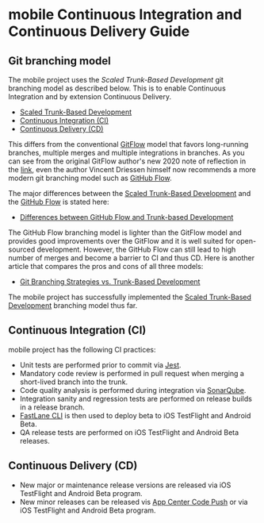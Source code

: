 # mobile Continuous Integration and Continuous Delivery Guide
## Git branching model
The mobile project uses the *Scaled Trunk-Based Development* git branching model as described below.  This is to enable Continuous Integration and by extension Continuous Delivery.

- [Scaled Trunk-Based Development](https://trunkbaseddevelopment.com/#scaled-trunk-based-development)
- [Continuous Integration (CI)](https://trunkbaseddevelopment.com/continuous-integration/)
- [Continuous Delivery (CD)](https://trunkbaseddevelopment.com/continuous-delivery/)

This differs from the conventional [GitFlow](https://nvie.com/posts/a-successful-git-branching-model/) model that favors long-running branches, multiple merges and multiple integrations in branches.  As you can see from the original GitFlow author's new 2020 note of reflection in the [link](https://nvie.com/posts/a-successful-git-branching-model/), even the author Vincent Driessen himself now recommends a more modern git branching model such as [GitHub Flow](https://guides.github.com/introduction/flow/).

The major differences between the [Scaled Trunk-Based Development](https://trunkbaseddevelopment.com/#scaled-trunk-based-development) and the [GitHub Flow](https://guides.github.com/introduction/flow/) is stated here:

- [Differences between GitHub Flow and Trunk-based Development](https://trunkbaseddevelopment.com/alternative-branching-models/index.html#modern-claimed-high-throughput-branching-models)

The GitHub Flow branching model is lighter than the GitFlow model and provides good improvements over the GitFlow and it is well suited for open-sourced development.  However, the GitHub Flow can still lead to high number of merges and become a barrier to CI and thus CD.  Here is another article that compares the pros and cons of all three models:

- [Git Branching Strategies vs. Trunk-Based Development](https://launchdarkly.com/blog/git-branching-strategies-vs-trunk-based-development/)

The mobile project has successfully implemented the [Scaled Trunk-Based Development](https://trunkbaseddevelopment.com/#scaled-trunk-based-development) branching model thus far.

## Continuous Integration (CI)
mobile project has the following CI practices:

- Unit tests are performed prior to commit via [Jest](https://jestjs.io).
- Mandatory code review is performed in pull request when merging a short-lived branch into the trunk.
- Code quality analysis is performed during integration via [SonarQube](https://www.sonarqube.org).
- Integration sanity and regression tests are performed on release builds in a release branch.
- [FastLane CLI](../Fastlane/Readme.md) is then used to deploy beta to iOS TestFlight and Android Beta.
- QA release tests are performed on iOS TestFlight and Android Beta releases.

## Continuous Delivery (CD)
- New major or maintenance release versions are released via iOS TestFlight and Android Beta program.
- New minor releases can be released vis [App Center Code Push](../AppCenter/Readme.md) or via iOS TestFlight and Android Beta program.
